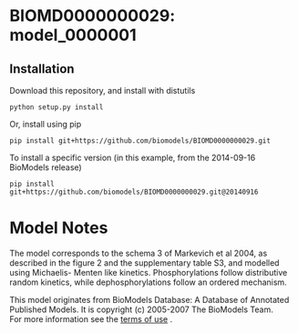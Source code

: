 # BIOMD0000000029: model_0000001

## Installation

Download this repository, and install with distutils

`python setup.py install`

Or, install using pip

`pip install git+https://github.com/biomodels/BIOMD0000000029.git`

To install a specific version (in this example, from the 2014-09-16 BioModels release)

`pip install git+https://github.com/biomodels/BIOMD0000000029.git@20140916`


# Model Notes


The model corresponds to the schema 3 of Markevich et al 2004, as described in
the figure 2 and the supplementary table S3, and modelled using Michaelis-
Menten like kinetics. Phosphorylations follow distributive random kinetics,
while dephosphorylations follow an ordered mechanism.

This model originates from BioModels Database: A Database of Annotated
Published Models. It is copyright (c) 2005-2007 The BioModels Team.  
For more information see the [terms of
use](http://www.ebi.ac.uk/biomodels/legal.html) .



